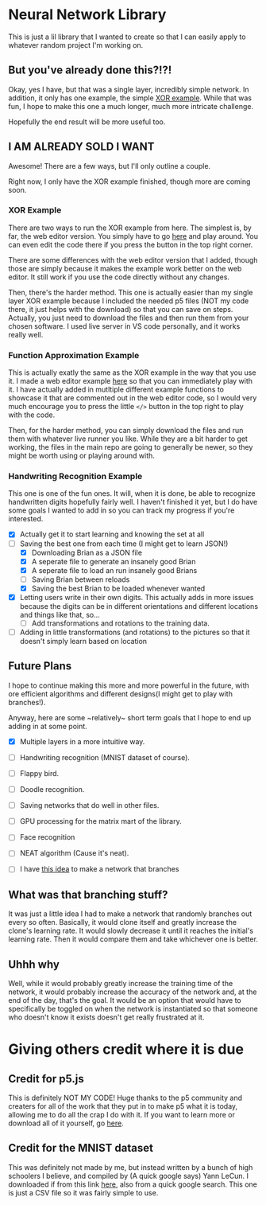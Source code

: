 # Neural Network Library
This is just a lil library that I wanted to create so that I can easily apply to whatever random project I'm working on.

## But you've already done this?!?!
Okay, yes I have, but that was a single layer, incredibly simple network. In addition, it only has one example, the simple [XOR example](https://github.com/intentionalDisaster99/XOR).
While that was fun, I hope to make this one a much longer, much more intricate challenge.

Hopefully the end result will be more useful too.



## I AM ALREADY SOLD I WANT
Awesome! There are a few ways, but I'll only outline a couple.

Right now, I only have the XOR example finished, though more are coming soon.

### XOR Example
There are two ways to run the XOR example from here. The simplest is, by far, the web editor version. You simply have to go [here](https://editor.p5js.org/intentionalDisaster99/full/c2C7rMQif) and play around. You can even edit the code there if you press the button in the top right corner.

There are some differences with the web editor version that I added, though those are simply because it makes the example work better on the web editor. It still work if you use the code directly without any changes.

Then, there's the harder method. This one is actually easier than my single layer XOR example because I included the needed p5 files \(NOT my code there, it just helps with the download) so that you can save on steps. Actually, you just need to download the files and then run them from your chosen software. I used live server in VS code personally, and it works really well.

### Function Approximation Example
This is actually exatly the same as the XOR example in the way that you use it. I made a web editor example [here](https://editor.p5js.org/intentionalDisaster99/full/sd1v2neO5) so that you can immediately play with it. I have actually added in mutltiple different example functions to showcase it that are commented out in the web editor code, so I would very much encourage you to press the little `</>` button in the top right to play with the code.

Then, for the harder method, you can simply download the files and run them with whatever live runner you like. While they are a bit harder to get working, the files in the main repo are going to generally be newer, so they might be worth using or playing around with. 

### Handwriting Recognition Example
This one is one of the fun ones. It will, when it is done, be able to recognize handwritten digits hopefully fairly well. I haven't finished it yet, but I do have some goals I wanted to add in so you can track my progress if you're interested.

- [x] Actually get it to start learning and knowing the set at all
- [ ] Saving the best one from each time \(I might get to learn JSON!)
  - [x] Downloading Brian as a JSON file
  - [x] A seperate file to generate an insanely good Brian
  - [x] A seperate file to load an run insanely good Brians
  - [ ] Saving Brian between reloads
  - [x] Saving the best Brian to be loaded whenever wanted
- [X] Letting users write in their own digits.
      This actually adds in more issues because the digits can be in different orientations and different locations and things like that, so...
  - [ ] Add transformations and rotations to the training data.
- [ ] Adding in little transformations \(and rotations) to the pictures so that it doesn't simply learn based on location

## Future Plans
I hope to continue making this more and more powerful in the future, with ore efficient algorithms and different designs\(I might get to play with branches!).

Anyway, here are some \~relatively\~ short term goals that I hope to end up adding in at some point.

- [x] Multiple layers in a more intuitive way.
- [ ] Handwriting recognition \(MNIST dataset of course).
- [ ] Flappy bird.
- [ ] Doodle recognition.
- [ ] Saving networks that do well in other files.
- [ ] GPU processing for the matrix mart of the library.
- [ ] Face recognition
- [ ] NEAT algorithm \(Cause it's neat).
- [ ] I have [this idea](https://github.com/intentionalDisaster99/NeuralNetworkLibrary/edit/main/README.md#what-was-that-branching-stuff) to make a network that branches


## What was that branching stuff?
It was just a little idea I had to make a network that randomly branches out every so often. Basically, it would clone itself and greatly increase the clone's learning rate. 
It would slowly decrease it until it reaches the initial's learning rate. Then it would compare them and take whichever one is better.

## Uhhh why
Well, while it would probably greatly increase the training time of the network, it would probably increase the accuracy of the network and, at the end of the day, that's the goal. It would be an option that would have to specifically be toggled on when the network is instantiated so that someone who doesn't know it exists doesn't get really frustrated at it.

# Giving others credit where it is due

## Credit for p5.js
This is definitely NOT MY CODE! Huge thanks to the p5 community and creaters for all of the work that they put in to make p5 what it is today, allowing me to do all the crap I do with it. If you want to learn more or download all of it yourself, go [here](https://p5js.org).

## Credit for the MNIST dataset
This was definitely not made by me, but instead written by a bunch of high schoolers I believe, and compiled by \(A quick google says) Yann LeCun. I downloaded if from this link [here](https://drive.google.com/file/d/1eEKzfmEu6WKdRlohBQiqi3PhW_uIVJVP/view), also from a quick google search. This one is just a CSV file so it was fairly simple to use.





